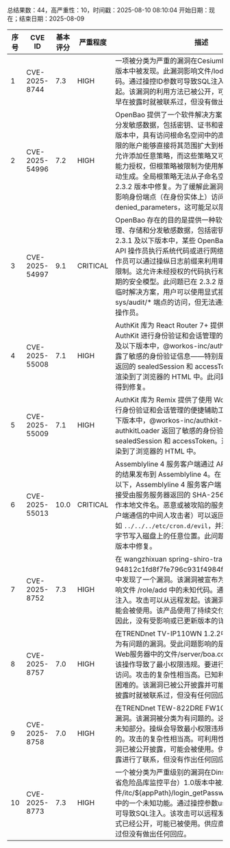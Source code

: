 总结果数：44，高严重性：10，时间戳：2025-08-10 08:10:04
开始日期：现在；结束日期：2025-08-09

| 序号 | CVE ID | 基本评分 | 严重程度 | 描述 | 参考资料 |
|-----|--------|------------|----------|-------------|------------|
| 1 | CVE-2025-8744 | 7.3  | HIGH | 一项被分类为严重的漏洞在CesiumLab Web 4.0及以下版本中被发现。此漏洞影响文件/lodmodels/中的未知代码。通过操控ID参数可导致SQL注入。攻击可以从远程发起。该漏洞的利用方法已被公开，可能会被使用。供应商早在披露时就被联系过，但没有做出任何回应。 | [1]https://vuldb.com/?ctiid.319240<br>[2]https://vuldb.com/?id.319240<br>[3]https://vuldb.com/?submit.616911 |
| 2 | CVE-2025-54996 | 7.2  | HIGH | OpenBao 提供了一个软件解决方案，用于管理、存储和分发敏感数据，包括密钥、证书和密钥。在 2.3.1 及以下版本中，具有访问根命名空间中的高特权身份实体系统权限的账户能够直接将其范围扩大到根策略。虽然身份系统允许添加任意策略，而这些策略又可以包含对任意路径的能力授权，但根策略被限制为使用解封或恢复密钥份额手动生成。全局根策略无法从子命名空间访问。此问题已在 2.3.2 版本中修复。为了缓解此漏洞，可以在任何具有受影响身份端点（在身份实体上）访问权限的策略中使用 denied_parameters，这可能足以阻止此类攻击。 | [1]https://github.com/openbao/openbao/pull/1627<br>[2]https://github.com/openbao/openbao/releases/tag/v2.3.2<br>[3]https://github.com/openbao/openbao/security/advisories/GHSA-vf84-mxrq-crqc |
| 3 | CVE-2025-54997 | 9.1  | CRITICAL | OpenBao 存在的目的是提供一种软件解决方案，用于管理、存储和分发敏感数据，包括密钥、证书和密钥。在 2.3.1 及以下版本中，某些 OpenBao 部署有意限制特权 API 操作员执行系统代码或进行网络连接。然而，这些操作员可以通过操纵日志前缀来利用审计子系统绕过这两种限制。这允许未经授权的代码执行和网络访问，违反了预期的安全模型。此问题已在 2.3.2 版本中得到修复。作为临时解决方案，用户可以使用显式拒绝策略阻止对 sys/audit/* 端点的访问，但无法通过这种方式限制 root 操作员。 | [1]https://discuss.hashicorp.com/t/hcsec-2025-14-privileged-vault-operator-may-execute-code-on-the-underlying-host/76033<br>[2]https://github.com/openbao/openbao/pull/1634<br>[3]https://github.com/openbao/openbao/releases/tag/v2.3.2<br>[4]https://github.com/openbao/openbao/security/advisories/GHSA-xp75-r577-cvhp |
| 4 | CVE-2025-55008 | 7.1  | HIGH | AuthKit 库为 React Router 7+ 提供了使用 WorkOS 和 AuthKit 进行身份验证和会话管理的帮助函数。在 0.6.1 及以下版本中，@workos-inc/authkit-react-router 暴露了敏感的身份验证信息——特别是通过 authkitLoader 返回的 sealedSession 和 accessToken。这导致它们被渲染到了浏览器的 HTML 中。此问题已在 0.7.0 版本中得到修复。 | [1]https://github.com/workos/authkit-react-router/commit/607caac658784962bab76e227f9c5820d0b9a9e5<br>[2]https://github.com/workos/authkit-react-router/releases/tag/v0.7.0<br>[3]https://github.com/workos/authkit-react-router/security/advisories/GHSA-vqvc-9q8x-vmq6 |
| 5 | CVE-2025-55009 | 7.1  | HIGH | AuthKit 库为 Remix 提供了使用 WorkOS 和 AuthKit 进行身份验证和会话管理的便捷辅助工具。在 0.14.1 及以下版本中，@workos-inc/authkit-remix 通过 authkitLoader 返回了敏感的身份验证信息——特别是 sealedSession 和 accessToken。这导致这些信息被渲染到了浏览器的 HTML 中。 | [1]https://github.com/workos/authkit-remix/commit/20102afc74bf3dd5150a975a098067fb406b90b6<br>[2]https://github.com/workos/authkit-remix/releases/tag/v0.15.0<br>[3]https://github.com/workos/authkit-remix/security/advisories/GHSA-v3gr-w9gf-23cx |
| 6 | CVE-2025-55013 | 10.0  | CRITICAL | Assemblyline 4 服务客户端通过 API 获取任务并将服务的结果发布到 Assemblyline 4。在 4.6.1.dev138 版本以下，Assemblyline 4 服务客户端（task_handler.py）接受由服务服务器返回的 SHA-256 值，并直接将其用作本地文件名。恶意或被攻陷的服务器（或任何可以与客户端通信的中间人攻击者）可以返回一个路径遍历负载，如 `../../../etc/cron.d/evil`，并迫使客户端将下载的字节写入磁盘上的任意位置。此问题已在 4.6.1.dev138 版本中修复。 | [1]https://github.com/CybercentreCanada/assemblyline-service-client/commit/351414e7e96cc1f5640ae71ae51b939e8ba30900<br>[2]https://github.com/CybercentreCanada/assemblyline/security/advisories/GHSA-75jv-vfxf-3865 |
| 7 | CVE-2025-8752 | 7.3  | HIGH | 在 wangzhixuan spring-shiro-training（版本高达 94812c1fd8f7fe796c931f4984ff1aa0671ab562）中发现了一个漏洞。该漏洞被宣布为严重级别。此漏洞影响文件 /role/add 中的未知代码。通过操控可以导致命令注入。攻击可以从远程发起。该漏洞利用已经被公开，可能会被使用。该产品使用了持续交付和滚动发布的方式。因此，没有受影响或已更新版本的详细信息。 | [1]https://gitee.com/wangzhixuan/spring-shiro-training/issues/ICP2ME<br>[2]https://vuldb.com/?ctiid.319246<br>[3]https://vuldb.com/?id.319246<br>[4]https://vuldb.com/?submit.623679 |
| 8 | CVE-2025-8757 | 7.0  | HIGH | 在TRENDnet TV-IP110WN 1.2.2中发现了一个被归类为有问题的漏洞。受此问题影响的是组件嵌入式Boa Web服务器中的文件/server/boa.conf的某些未知功能。该操作导致了最小权限违规。要进行这种攻击，需要本地访问。攻击的复杂性相当高。已知利用该漏洞进行攻击是困难的。该漏洞已被公开披露并可能被使用。供应商早在披露时就被联系过，但没有任何回应。 | [1]https://vuldb.com/?ctiid.319262<br>[2]https://vuldb.com/?id.319262<br>[3]https://vuldb.com/?submit.624257<br>[4]https://www.notion.so/23e54a1113e780569260e231993bdf61 |
| 9 | CVE-2025-8758 | 7.0  | HIGH | 在TRENDnet TEW-822DRE FW103B02中发现了一个漏洞。该漏洞被分类为有问题的。这影响了组件vsftpd的未知部分。操纵会导致最小权限违规。本地攻击是必需的。攻击的复杂性相当高。可利用性被认为很困难。该漏洞已被公开披露，可能会被使用。供应商在早期就此次披露进行了联系，但没有作出任何回应。 | [1]https://vuldb.com/?ctiid.319263<br>[2]https://vuldb.com/?id.319263<br>[3]https://vuldb.com/?submit.624299<br>[4]https://www.notion.so/23e54a1113e78009adc9d909b254812b |
| 10 | CVE-2025-8773 | 7.3  | HIGH | 一个被分类为严重级别的漏洞在Dinstar监控平台（甘肃省危险品库监控平台）1.0版本中被发现。受影响的是文件/itc/${appPath}/login_getPasswordErrorNum.action中的一个未知功能。通过操控参数userBean.loginName可导致SQL注入。该攻击可以远程发起。此漏洞的利用方式已经公开，可能已被使用。供应商早在披露前就被联系过但没有做出任何回应。 | [1]https://github.com/qiantx/cve/blob/main/cve6.md<br>[2]https://vuldb.com/?ctiid.319296<br>[3]https://vuldb.com/?id.319296<br>[4]https://vuldb.com/?submit.625361 |